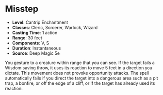 # Misstep

- **Level**: Cantrip Enchantment
- **Classes**: Cleric, Sorcerer, Warlock, Wizard
- **Casting Time**: 1 action
- **Range**: 30 feet
- **Components**: V, S
- **Duration**: Instantaneous
- **Source**: Deep Magic 5e

You gesture to a creature within range that you can see. If the target fails a Wisdom saving throw, it uses its reaction to move 5 feet in a direction you dictate. This movement does not provoke opportunity attacks. The spell automatically fails if you direct the target into a dangerous area such as a pit trap, a bonfire, or off the edge of a cliff, or if the target has already used its reaction.

